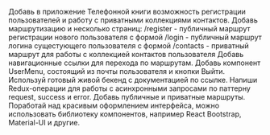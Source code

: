 Добавь в приложение Телефонной книги возможность регистрации пользователей и
работу с приватными коллекциями контактов. Добавь маршрутизацию и несколько
страниц: /register - публичный маршрут регистрации нового пользователя с формой
/login - публичный маршрут логина сущестующего пользователя с формой /contacts -
приватный маршрут для работы с коллекцией контактов пользователя Добавь
навигационные ссылки для перехода по маршрутам. Добавь компонент UserMenu,
состоящий из почты пользователя и кнопки Выйти. Используй готовый живой бекенд с
документацией по ссылке. Напиши Redux-операции для работы с асинхронными
запросами по паттерну request, success и error. Добавь публичные и приватные
маршруты. Поработай над красивым оформлением интерфейса, можно использовать
библиотеку компонентов, например React Bootstrap, Material-UI и другие.
